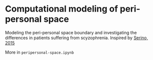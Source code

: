 # Computational modeling of peri-personal space 

Modeling the peri-personal space boundary and investigating the differences in patients suffering from scyzophrenia. Inspired by [Serino, 2015](https://www.nature.com/articles/srep18603)

More in `peripersonal-space.ipynb`
